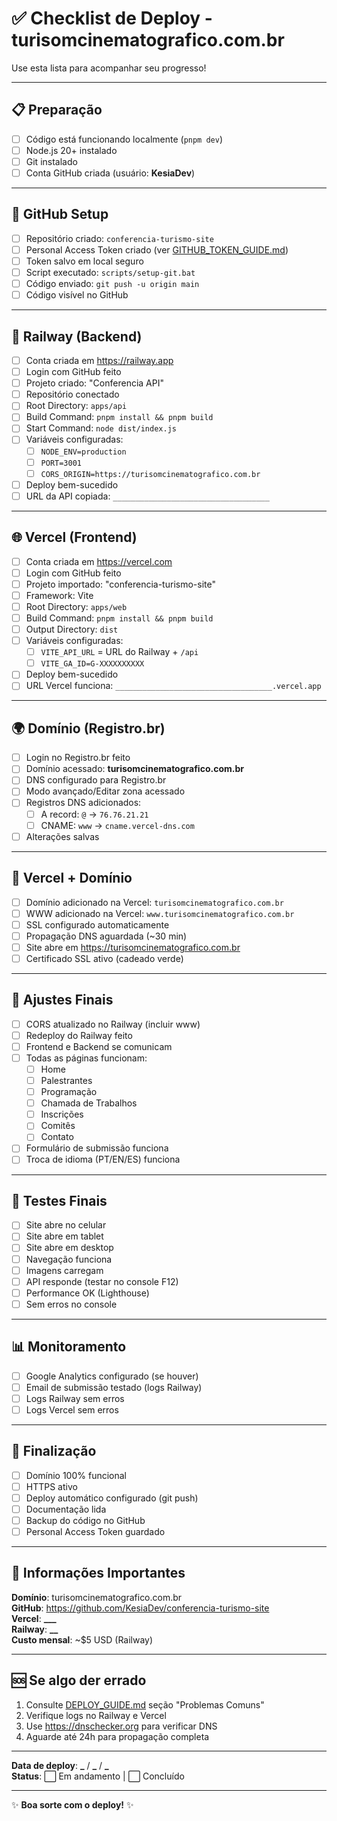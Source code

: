 # ✅ Checklist de Deploy - turisomcinematografico.com.br

Use esta lista para acompanhar seu progresso!

---

## 📋 Preparação

- [ ] Código está funcionando localmente (`pnpm dev`)
- [ ] Node.js 20+ instalado
- [ ] Git instalado
- [ ] Conta GitHub criada (usuário: **KesiaDev**)

---

## 🔑 GitHub Setup

- [ ] Repositório criado: `conferencia-turismo-site`
- [ ] Personal Access Token criado (ver [GITHUB_TOKEN_GUIDE.md](./GITHUB_TOKEN_GUIDE.md))
- [ ] Token salvo em local seguro
- [ ] Script executado: `scripts/setup-git.bat`
- [ ] Código enviado: `git push -u origin main`
- [ ] Código visível no GitHub

---

## 🎨 Railway (Backend)

- [ ] Conta criada em https://railway.app
- [ ] Login com GitHub feito
- [ ] Projeto criado: "Conferencia API"
- [ ] Repositório conectado
- [ ] Root Directory: `apps/api`
- [ ] Build Command: `pnpm install && pnpm build`
- [ ] Start Command: `node dist/index.js`
- [ ] Variáveis configuradas:
  - [ ] `NODE_ENV=production`
  - [ ] `PORT=3001`
  - [ ] `CORS_ORIGIN=https://turisomcinematografico.com.br`
- [ ] Deploy bem-sucedido
- [ ] URL da API copiada: `___________________________________`

---

## 🌐 Vercel (Frontend)

- [ ] Conta criada em https://vercel.com
- [ ] Login com GitHub feito
- [ ] Projeto importado: "conferencia-turismo-site"
- [ ] Framework: Vite
- [ ] Root Directory: `apps/web`
- [ ] Build Command: `pnpm install && pnpm build`
- [ ] Output Directory: `dist`
- [ ] Variáveis configuradas:
  - [ ] `VITE_API_URL` = URL do Railway + `/api`
  - [ ] `VITE_GA_ID=G-XXXXXXXXXX`
- [ ] Deploy bem-sucedido
- [ ] URL Vercel funciona: `___________________________________.vercel.app`

---

## 🌍 Domínio (Registro.br)

- [ ] Login no Registro.br feito
- [ ] Domínio acessado: **turisomcinematografico.com.br**
- [ ] DNS configurado para Registro.br
- [ ] Modo avançado/Editar zona acessado
- [ ] Registros DNS adicionados:
  - [ ] A record: `@` → `76.76.21.21`
  - [ ] CNAME: `www` → `cname.vercel-dns.com`
- [ ] Alterações salvas

---

## 🔗 Vercel + Domínio

- [ ] Domínio adicionado na Vercel: `turisomcinematografico.com.br`
- [ ] WWW adicionado na Vercel: `www.turisomcinematografico.com.br`
- [ ] SSL configurado automaticamente
- [ ] Propagação DNS aguardada (~30 min)
- [ ] Site abre em https://turisomcinematografico.com.br
- [ ] Certificado SSL ativo (cadeado verde)

---

## 🔄 Ajustes Finais

- [ ] CORS atualizado no Railway (incluir www)
- [ ] Redeploy do Railway feito
- [ ] Frontend e Backend se comunicam
- [ ] Todas as páginas funcionam:
  - [ ] Home
  - [ ] Palestrantes
  - [ ] Programação
  - [ ] Chamada de Trabalhos
  - [ ] Inscrições
  - [ ] Comitês
  - [ ] Contato
- [ ] Formulário de submissão funciona
- [ ] Troca de idioma (PT/EN/ES) funciona

---

## 🧪 Testes Finais

- [ ] Site abre no celular
- [ ] Site abre em tablet
- [ ] Site abre em desktop
- [ ] Navegação funciona
- [ ] Imagens carregam
- [ ] API responde (testar no console F12)
- [ ] Performance OK (Lighthouse)
- [ ] Sem erros no console

---

## 📊 Monitoramento

- [ ] Google Analytics configurado (se houver)
- [ ] Email de submissão testado (logs Railway)
- [ ] Logs Railway sem erros
- [ ] Logs Vercel sem erros

---

## 🎉 Finalização

- [ ] Domínio 100% funcional
- [ ] HTTPS ativo
- [ ] Deploy automático configurado (git push)
- [ ] Documentação lida
- [ ] Backup do código no GitHub
- [ ] Personal Access Token guardado

---

## 📝 Informações Importantes

**Domínio**: turisomcinematografico.com.br  
**GitHub**: https://github.com/KesiaDev/conferencia-turismo-site  
**Vercel**: **********************\_\_\_**********************  
**Railway**: **********************\_\_**********************  
**Custo mensal**: ~$5 USD (Railway)

---

## 🆘 Se algo der errado

1. Consulte [DEPLOY_GUIDE.md](./DEPLOY_GUIDE.md) seção "Problemas Comuns"
2. Verifique logs no Railway e Vercel
3. Use https://dnschecker.org para verificar DNS
4. Aguarde até 24h para propagação completa

---

**Data de deploy**: **\_** / **\_** / **\_**  
**Status**: ⬜ Em andamento | ⬜ Concluído

---

✨ **Boa sorte com o deploy!** ✨
